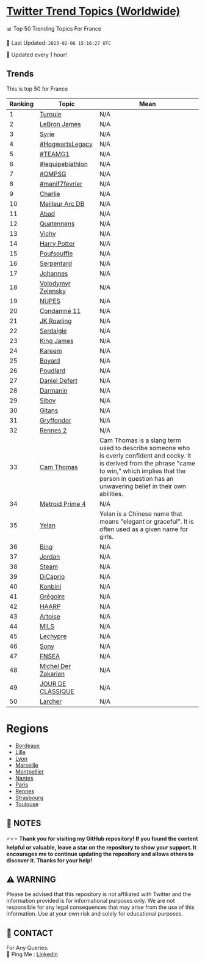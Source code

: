 [Twitter Trend Topics (Worldwide)](https://github.com/ErcinDedeoglu/Twitter-Trend-Topics)
==========


📊 Top 50 Trending Topics For France

📆 Last Updated: `2023-02-08 15:16:27 UTC`

🔧 Updated every 1 hour!


## Trends

This is top 50 for France

| Ranking | Topic | Mean |
| ------- | ------------ | ------------ |
| 1 | [Turquie](http://twitter.com/search?q=Turquie) | N/A |
| 2 | [LeBron James](http://twitter.com/search?q=LeBron+James) | N/A |
| 3 | [Syrie](http://twitter.com/search?q=Syrie) | N/A |
| 4 | [#HogwartsLegacy](http://twitter.com/search?q=%23HogwartsLegacy) | N/A |
| 5 | [#TEAMG1](http://twitter.com/search?q=%23TEAMG1) | N/A |
| 6 | [#lequipebiathlon](http://twitter.com/search?q=%23lequipebiathlon) | N/A |
| 7 | [#OMPSG](http://twitter.com/search?q=%23OMPSG) | N/A |
| 8 | [#manif7fevrier](http://twitter.com/search?q=%23manif7fevrier) | N/A |
| 9 | [Charlie](http://twitter.com/search?q=Charlie) | N/A |
| 10 | [Meilleur Arc DB](http://twitter.com/search?q=Meilleur+Arc+DB) | N/A |
| 11 | [Abad](http://twitter.com/search?q=Abad) | N/A |
| 12 | [Quatennens](http://twitter.com/search?q=Quatennens) | N/A |
| 13 | [Vichy](http://twitter.com/search?q=Vichy) | N/A |
| 14 | [Harry Potter](http://twitter.com/search?q=Harry+Potter) | N/A |
| 15 | [Poufsouffle](http://twitter.com/search?q=Poufsouffle) | N/A |
| 16 | [Serpentard](http://twitter.com/search?q=Serpentard) | N/A |
| 17 | [Johannes](http://twitter.com/search?q=Johannes) | N/A |
| 18 | [Volodymyr Zelensky](http://twitter.com/search?q=Volodymyr+Zelensky) | N/A |
| 19 | [NUPES](http://twitter.com/search?q=NUPES) | N/A |
| 20 | [Condamné 11](http://twitter.com/search?q=Condamn%c3%a9+11) | N/A |
| 21 | [JK Rowling](http://twitter.com/search?q=JK+Rowling) | N/A |
| 22 | [Serdaigle](http://twitter.com/search?q=Serdaigle) | N/A |
| 23 | [King James](http://twitter.com/search?q=King+James) | N/A |
| 24 | [Kareem](http://twitter.com/search?q=Kareem) | N/A |
| 25 | [Boyard](http://twitter.com/search?q=Boyard) | N/A |
| 26 | [Poudlard](http://twitter.com/search?q=Poudlard) | N/A |
| 27 | [Daniel Defert](http://twitter.com/search?q=Daniel+Defert) | N/A |
| 28 | [Darmanin](http://twitter.com/search?q=Darmanin) | N/A |
| 29 | [Siboy](http://twitter.com/search?q=Siboy) | N/A |
| 30 | [Gitans](http://twitter.com/search?q=Gitans) | N/A |
| 31 | [Gryffondor](http://twitter.com/search?q=Gryffondor) | N/A |
| 32 | [Rennes 2](http://twitter.com/search?q=Rennes+2) | N/A |
| 33 | [Cam Thomas](http://twitter.com/search?q=Cam+Thomas) | Cam Thomas is a slang term used to describe someone who is overly confident and cocky. It is derived from the phrase "came to win," which implies that the person in question has an unwavering belief in their own abilities. |
| 34 | [Metroid Prime 4](http://twitter.com/search?q=Metroid+Prime+4) | N/A |
| 35 | [Yelan](http://twitter.com/search?q=Yelan) | Yelan is a Chinese name that means "elegant or graceful". It is often used as a given name for girls. |
| 36 | [Bing](http://twitter.com/search?q=Bing) | N/A |
| 37 | [Jordan](http://twitter.com/search?q=Jordan) | N/A |
| 38 | [Steam](http://twitter.com/search?q=Steam) | N/A |
| 39 | [DiCaprio](http://twitter.com/search?q=DiCaprio) | N/A |
| 40 | [Konbini](http://twitter.com/search?q=Konbini) | N/A |
| 41 | [Grégoire](http://twitter.com/search?q=Gr%c3%a9goire) | N/A |
| 42 | [HAARP](http://twitter.com/search?q=HAARP) | N/A |
| 43 | [Artoise](http://twitter.com/search?q=Artoise) | N/A |
| 44 | [MILS](http://twitter.com/search?q=MILS) | N/A |
| 45 | [Lechypre](http://twitter.com/search?q=Lechypre) | N/A |
| 46 | [Sony](http://twitter.com/search?q=Sony) | N/A |
| 47 | [FNSEA](http://twitter.com/search?q=FNSEA) | N/A |
| 48 | [Michel Der Zakarian](http://twitter.com/search?q=Michel+Der+Zakarian) | N/A |
| 49 | [JOUR DE CLASSIQUE](http://twitter.com/search?q=JOUR+DE+CLASSIQUE) | N/A |
| 50 | [Larcher](http://twitter.com/search?q=Larcher) | N/A |



# Regions

* [Bordeaux](</France/Bordeaux.md>)
* [Lille](</France/Lille.md>)
* [Lyon](</France/Lyon.md>)
* [Marseille](</France/Marseille.md>)
* [Montpellier](</France/Montpellier.md>)
* [Nantes](</France/Nantes.md>)
* [Paris](</France/Paris.md>)
* [Rennes](</France/Rennes.md>)
* [Strasbourg](</France/Strasbourg.md>)
* [Toulouse](</France/Toulouse.md>)



## 📝 NOTES

⭐⭐⭐ **Thank you for visiting my GitHub repository! If you found the content helpful or valuable, leave a star on the repository to show your support. It encourages me to continue updating the repository and allows others to discover it. Thanks for your help!**


## ⚠️ WARNING

Please be advised that this repository is not affiliated with Twitter and the information provided is for informational purposes only. We are not responsible for any legal consequences that may arise from the use of this information. Use at your own risk and solely for educational purposes.


## 📨 CONTACT

 For Any Queries:  
            🏓 Ping Me : [LinkedIn](https://www.linkedin.com/in/ercindedeoglu/)
